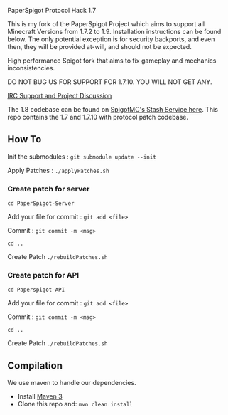PaperSpigot Protocol Hack 1.7

This is my fork of the PaperSpigot Project which aims to support all Minecraft Versions from 1.7.2 to 1.9. Installation instructions can be found below.
The only potential exception is for security backports, and even then, they will be provided at-will, and should not be expected.

High performance Spigot fork that aims to fix gameplay and mechanics inconsistencies.

DO NOT BUG US FOR SUPPORT FOR 1.7.10. YOU WILL NOT GET ANY.

[IRC Support and Project Discussion](http://irc.spi.gt/iris/?channels=PaperSpigot)

The 1.8 codebase can be found on [SpigotMC's Stash Service here](https://hub.spigotmc.org/stash/projects/PAPER). This repo contains the 1.7 and 1.7.10 with protocol patch codebase.

How To
-----------

Init the submodules : `git submodule update --init`

Apply Patches : `./applyPatches.sh`

### Create patch for server ###

`cd PaperSpigot-Server`

Add your file for commit : `git add <file>`

Commit : `git commit -m <msg>`

`cd ..`

Create Patch `./rebuildPatches.sh`

### Create patch for API ###

`cd Paperspigot-API`

Add your file for commit : `git add <file>`

Commit : `git commit -m <msg>`

`cd ..`

Create Patch `./rebuildPatches.sh`




Compilation
-----------

We use maven to handle our dependencies.

* Install [Maven 3](http://maven.apache.org/download.html)
* Clone this repo and: `mvn clean install`
